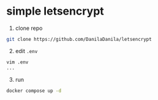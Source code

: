 # simple letsencrypt


1. clone repo
```bash
git clone https://github.com/DanilaDanila/letsencrypt
```

2. edit `.env`
```bash
vim .env
...
```

3. run
```bash
docker compose up -d
```
